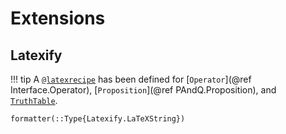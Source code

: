 
# Extensions

## Latexify

!!! tip
    A [`@latexrecipe`](https://korsbo.github.io/Latexify.jl/stable/tutorials/recipes/)
    has been defined for [`Operator`](@ref Interface.Operator), [`Proposition`](@ref PAndQ.Proposition), and [`TruthTable`](@ref).

```@docs
formatter(::Type{Latexify.LaTeXString})
```
